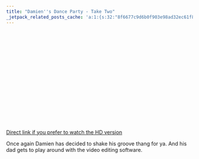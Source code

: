 ```yaml
---
title: "Damien''s Dance Party - Take Two"
_jetpack_related_posts_cache: 'a:1:{s:32:"8f6677c9d6b0f903e98ad32ec61f8deb";a:2:{s:7:"expires";i:1515548209;s:7:"payload";a:3:{i:0;a:1:{s:2:"id";i:228;}i:1;a:1:{s:2:"id";i:222;}i:2;a:1:{s:2:"id";i:226;}}}}'
---
```

<p><object width="450" height="253"><param name="allowfullscreen" value="true" /><param name="allowscriptaccess" value="always" /><param name="movie" value="http://vimeo.com/moogaloop.swf?clip_id=2971019&amp;server=vimeo.com&amp;show_title=0&amp;show_byline=0&amp;show_portrait=0&amp;color=ffffff&amp;fullscreen=1" /><embed src="http://vimeo.com/moogaloop.swf?clip_id=2971019&amp;server=vimeo.com&amp;show_title=0&amp;show_byline=0&amp;show_portrait=0&amp;color=ffffff&amp;fullscreen=1" type="application/x-shockwave-flash" allowfullscreen="true" allowscriptaccess="always" width="450" height="253"></embed></object></p>
<p><a href="http://vimeo.com/2971019">Direct link if you prefer to watch the HD version</a></p>
<p>Once again Damien has decided to shake his groove thang for ya.  And his dad gets to play around with the video editing software.</p>
